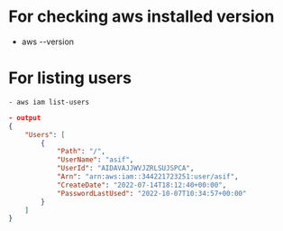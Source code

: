 # For checking aws installed version
- aws --version

# For listing users
```console
- aws iam list-users
```
```json
- output
{
    "Users": [
        {
            "Path": "/",
            "UserName": "asif",
            "UserId": "AIDAVAJJWVJZRLSUJSPCA",
            "Arn": "arn:aws:iam::344221723251:user/asif",
            "CreateDate": "2022-07-14T18:12:40+00:00",
            "PasswordLastUsed": "2022-10-07T10:34:57+00:00"
        }
    ]
}
```


